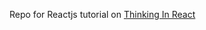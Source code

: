 Repo for Reactjs tutorial on [Thinking In React](https://facebook.github.io/react/docs/thinking-in-react.html)